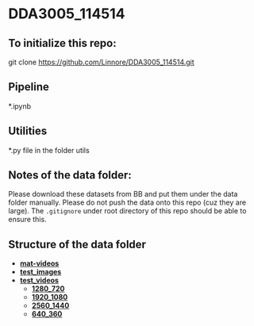 # DDA3005_114514

## To initialize this repo:
git clone https://github.com/Linnore/DDA3005_114514.git

## Pipeline
*.ipynb

## Utilities
*.py file in the folder utils

## Notes of the data folder:

Please download these datasets from BB and put them under the data folder manually. Please do not push the data onto this repo (cuz they are large). The `.gitignore` under root directory of this repo should be able to ensure this.

## Structure of the data folder
<!-- tree generated by markdown-notes-tree starts here -->

- [**mat-videos**](mat-videos)
- [**test_images**](test_images)
- [**test_videos**](test_videos)
    - [**1280\_720**](test_videos/1280\_720)
    - [**1920\_1080**](test_videos/1920\_1080)
    - [**2560\_1440**](test_videos/2560\_1440)
    - [**640\_360**](test_videos/640\_360)

<!-- tree generated by markdown-notes-tree ends here -->
